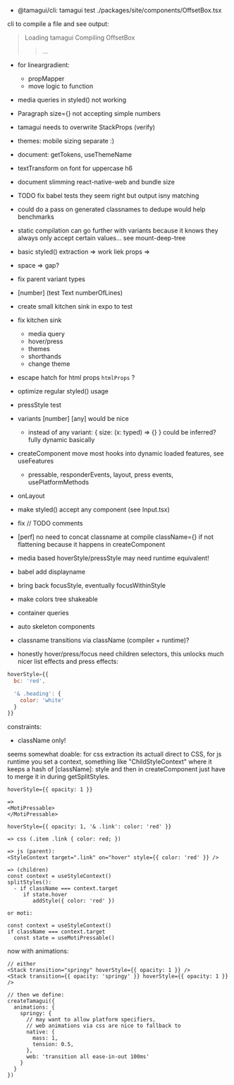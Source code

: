 - @tamagui/cli: tamagui test ./packages/site/components/OffsetBox.tsx

cli to compile a file and see output:

> Loading tamagui
> Compiling OffsetBox
  >> <YStack />
  >> ...

- for lineargradient:
  - propMapper
  - move logic to function
- media queries in styled() not working
- Paragraph size={} not accepting simple numbers
- tamagui needs to overwrite StackProps (verify)
- themes: mobile sizing separate :)

- document: getTokens, useThemeName
- textTransform on font for uppercase h6
- document slimming react-native-web and bundle size
- TODO fix babel tests they seem right but output isny matching
- could do a pass on generated classnames to dedupe would help benchmarks
- static compilation can go further with variants because it knows they always only accept certain values... see mount-deep-tree
- basic styled() extraction => work liek props => <YStack />
- space => gap?
- fix parent variant types
- [number] (test Text numberOfLines)
- create small kitchen sink in expo to test
- fix kitchen sink
  - media query
  - hover/press
  - themes
  - shorthands
  - change theme

- escape hatch for html props `htmlProps` ?
- optimize regular styled() usage
- pressStyle test
- variants [number] [any] would be nice
  - instead of any variant: { size: (x: typed) => {} } could be inferred? fully dynamic basically
- createComponent move most hooks into dynamic loaded features, see useFeatures
  - pressable, responderEvents, layout, press events, usePlatformMethods
- onLayout
- make styled() accept any component (see Input.tsx)
- fix // TODO comments
- [perf] no need to concat classname at compile className={} if not flattening because it happens in createComponent
- media based hoverStyle/pressStyle may need runtime equivalent!
- babel add displayname
- bring back focusStyle, eventually focusWithinStyle
- make colors tree shakeable
- container queries
- auto skeleton components


- classname transitions via className (compiler + runtime)?
- honestly hover/press/focus need children selectors, this unlocks much nicer list effects and press effects:

```jsx
hoverStyle={{
  bc: 'red',

  '& .heading': {
    color: 'white'
  }
}}
```

constraints: 
  - className only!

seems somewhat doable: for css extraction its actuall direct to CSS, for js runtime you set a context, something like "ChildStyleContext" where it keeps a hash of [className]: style and then in createComponent just have to merge it in during getSplitStyles.

```tsx
hoverStyle={{ opacity: 1 }}

=> 
<MotiPressable>
</MotiPressable>

hoverStyle={{ opacity: 1, '& .link': color: 'red' }}

=> css (.item .link { color: red; })

=> js (parent):
<StyleContext target=".link" on="hover" style={{ color: 'red' }} />

=> (children)
const context = useStyleContext()
splitStyles():
  - if className === context.target
     if state.hover
        addStyle({ color: 'red' })

or moti:

const context = useStyleContext()
if className === context.target
  const state = useMotiPressable()

```


now with animations:


```tsx
// either
<Stack transition="springy" hoverStyle={{ opacity: 1 }} />
<Stack transition={{ opacity: 'springy' }} hoverStyle={{ opacity: 1 }} />

// then we define:
createTamagui({
  animations: {
    springy: {
      // may want to allow platform specifiers,
      // web animations via css are nice to fallback to
      native: {
        mass: 1,
        tension: 0.5,
      },
      web: 'transition all ease-in-out 100ms'
    }
  }
})
```
